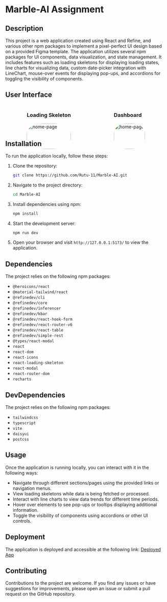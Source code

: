 # Marble-AI Assignment

## Description

This project is a web application created using React and Refine, and various other npm packages to implement a pixel-perfect UI design based on a provided Figma template. The application utilizes several npm packages for UI components, data visualization, and state management. It includes features such as loading skeletons for displaying loading states, line charts for visualizing data, custom date-picker integration with LineChart, mouse-over events for displaying pop-ups, and accordions for toggling the visibility of components.


## User Interface

<div style="display: flex; justify-content: space-around;">
  <div>
    <h3>Loading Skeleton</h3>
    <img src="https://drive.google.com/uc?id=1k1Eb77ooE_qqbxmU3pPNtejH-mbY90kj" alt="home-page" style="border-radius: 40%; width: 100%; marginBottom:5px" />
  </div>
  <div>
<h3>Dashboard</h3>
    <img src="https://drive.google.com/uc?id=1Ud9NuBlqGIeS_yzqp7y--kP9Lm7c6b-Y" alt="home-page" style="border-radius: 40%; width: 100%;" />
  </div>
</div>


## Installation

To run the application locally, follow these steps:

1. Clone the repository:
   ```bash
   git clone https://github.com/Rutu-11/Marble-AI.git
   ```

2. Navigate to the project directory:
   ```bash
   cd Marble-AI
   ```

3. Install dependencies using npm:
   ```bash
   npm install
   ```

4. Start the development server:
   ```bash
   npm run dev
   ```

5. Open your browser and visit `http://127.0.0.1:5173/` to view the application.

## Dependencies

The project relies on the following npm packages:

- `@heroicons/react`
- `@material-tailwind/react`
- `@refinedev/cli`
- `@refinedev/core`
- `@refinedev/inferencer`
- `@refinedev/kbar`
- `@refinedev/react-hook-form`
- `@refinedev/react-router-v6`
- `@refinedev/react-table`
- `@refinedev/simple-rest`
- `@types/react-modal`
- `react`
- `react-dom`
- `react-icons`
- `react-loading-skeleton`
- `react-modal`
- `react-router-dom`
- `recharts`


## DevDependencies

The project relies on the following npm packages:

- `tailwindcss`
- `typescript`
- `vite`
- `daisyui`
- `postcss`



## Usage

Once the application is running locally, you can interact with it in the following ways:

- Navigate through different sections/pages using the provided links or navigation menus.
- View loading skeletons while data is being fetched or processed.
- Interact with line charts to view data trends for different time periods.
- Hover over elements to see pop-ups or tooltips displaying additional information.
- Toggle the visibility of components using accordions or other UI controls.

## Deployment

The application is deployed and accessible at the following link: [Deployed App](https://refine-amber.vercel.app/)

## Contributing

Contributions to the project are welcome. If you find any issues or have suggestions for improvements, please open an issue or submit a pull request on the GitHub repository.

